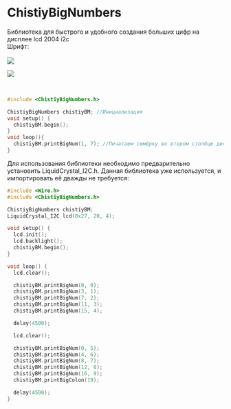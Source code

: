 # ChistiyBigNumbers
Библиотека для быстрого и удобного создания больших цифр на дисплее lcd 2004 i2c   
Шрифт:   
<br>
![](https://github.com/user-attachments/assets/77dca485-9fb9-4f43-8312-4d11bf3ee802)
 
![](https://github.com/user-attachments/assets/656dcbaa-732d-4d15-b7b5-be53750665bf)

<br>

```cpp
#include <ChistiyBigNumbers.h>

ChistiyBigNumbers chistiyBM; //Инициализация
void setup() {
  chistiyBM.begin();
}
void loop(){
  chistiyBM.printBigNum(1, 7); //Печатаем семёрку во втором столбце дисплея (Отсчёт с нуля)
}
```
Для использования библиотеки необходимо предварительно установить LiquidCrystal_I2C.h. Данная библиотека уже используется, и импортировать её дважды не требуется:
```cpp
#include <Wire.h>
#include <ChistiyBigNumbers.h>

ChistiyBigNumbers chistiyBM;
LiquidCrystal_I2C lcd(0x27, 20, 4);

void setup() {
  lcd.init();
  lcd.backlight();
  chistiyBM.begin();
}

void loop() {
  lcd.clear();

  chistiyBM.printBigNum(0, 0);
  chistiyBM.printBigNum(3, 1);
  chistiyBM.printBigNum(7, 2);
  chistiyBM.printBigNum(11, 3);
  chistiyBM.printBigNum(15, 4);

  delay(4500);

  lcd.clear();

  chistiyBM.printBigNum(0, 5);
  chistiyBM.printBigNum(4, 6);
  chistiyBM.printBigNum(8, 7);
  chistiyBM.printBigNum(12, 8);
  chistiyBM.printBigNum(16, 9);
  chistiyBM.printBigColon(19);

  delay(4500);
}
```
